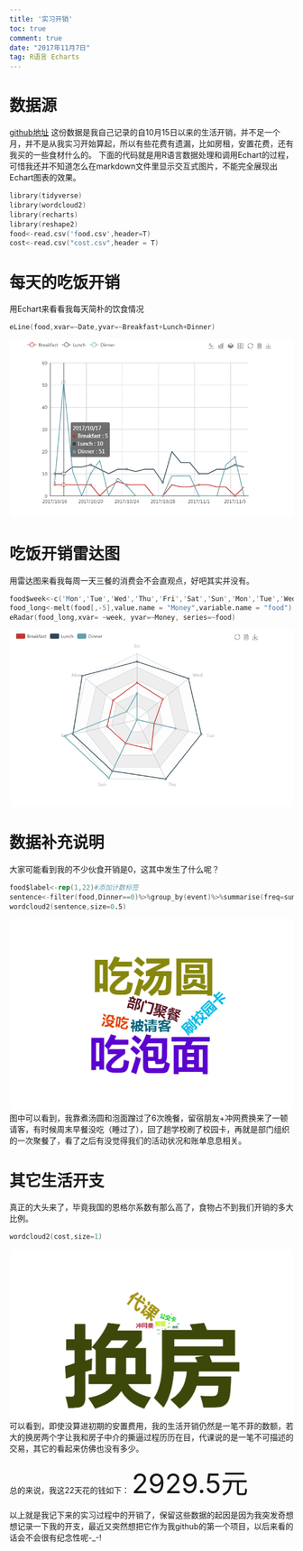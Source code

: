 ```yaml
---
title: '实习开销'
toc: true
comment: true
date: "2017年11月7日"
tag: R语言 Echarts
---
```



# 数据源

[github地址](https://github.com/XufengHan/Month-Cost)
这份数据是我自己记录的自10月15日以来的生活开销，并不足一个月，并不是从我实习开始算起，所以有些花费有遗漏，比如房租，安置花费，还有我买的一些食材什么的。
下面的代码就是用R语言数据处理和调用Echart的过程，可惜我还并不知道怎么在markdown文件里显示交互式图片，不能完全展现出Echart图表的效果。

``` s
library(tidyverse)
library(wordcloud2)
library(recharts)
library(reshape2)
food<-read.csv('food.csv',header=T)
cost<-read.csv("cost.csv",header = T)
```

# 每天的吃饭开销
用Echart来看看我每天简朴的饮食情况
``` s
eLine(food,xvar=~Date,yvar=~Breakfast+Lunch+Dinner)
```

![pic1](https://raw.githubusercontent.com/XufengHan/Month-Cost/master/pic/pic1.png)

# 吃饭开销雷达图
用雷达图来看我每周一天三餐的消费会不会直观点，好吧其实并没有。
``` s
food$week<-c('Mon','Tue','Wed','Thu','Fri','Sat','Sun','Mon','Tue','Wed','Thu','Fri','Sat','Sun','Mon','Tue','Wed','Thu','Fri','Sat','Sun','Mon')
food_long<-melt(food[,-5],value.name = "Money",variable.name = "food")
eRadar(food_long,xvar= ~week, yvar=~Money, series=~food)
```
![pic2](https://raw.githubusercontent.com/XufengHan/Month-Cost/master/pic/pic2.png)

# 数据补充说明
大家可能看到我的不少伙食开销是0，这其中发生了什么呢？
``` s
food$label<-rep(1,22)#添加计数标签
sentence<-filter(food,Dinner==0)%>%group_by(event)%>%summarise(freq=sum(label))#分类汇总
wordcloud2(sentence,size=0.5)
```

![pic3](https://raw.githubusercontent.com/XufengHan/Month-Cost/master/pic/pic3.png)
图中可以看到，我靠煮汤圆和泡面蹭过了6次晚餐，留宿朋友+冲网费换来了一顿请客，有时候周末早餐没吃（睡过了），回了趟学校刷了校园卡，再就是部门组织的一次聚餐了，看了之后有没觉得我们的活动状况和账单息息相关。


# 其它生活开支
真正的大头来了，毕竟我国的恩格尔系数有那么高了，食物占不到我们开销的多大比例。
``` s
wordcloud2(cost,size=1)
```

![pic4](https://raw.githubusercontent.com/XufengHan/Month-Cost/master/pic/pic4.png)
可以看到，即使没算进初期的安置费用，我的生活开销仍然是一笔不菲的数额，若大的换房两个字让我和房子中介的撕逼过程历历在目，代课说的是一笔不可描述的交易，其它的看起来仿佛也没有多少。

总的来说，我这22天花的钱如下：
<font size=40>2929.5元</font>



以上就是我记下来的实习过程中的开销了，保留这些数据的起因是因为我突发奇想想记录一下我的开支，最近又突然想把它作为我github的第一个项目，以后来看的话会不会很有纪念性呢-_-!
